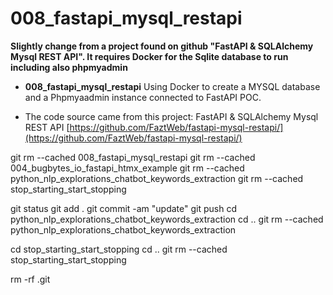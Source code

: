 # 008_fastapi_mysql_restapi

**Slightly change from a project found on github "FastAPI & SQLAlchemy Mysql REST API". It requires Docker for the Sqlite database to run including also phpmyadmin**

- **008_fastapi_mysql_restapi** 
Using Docker to create a MYSQL database and a Phpmyaadmin instance connected to FastAPI POC.

- The code source came from this project: FastAPI & SQLAlchemy Mysql REST API [https://github.com/FaztWeb/fastapi-mysql-restapi/](https://github.com/FaztWeb/fastapi-mysql-restapi/)


git rm --cached 008_fastapi_mysql_restapi
git rm --cached 004_bugbytes_io_fastapi_htmx_example
git rm --cached python_nlp_explorations_chatbot_keywords_extraction
git rm --cached stop_starting_start_stopping

git status
git add .
git commit -am "update"
git push
cd python_nlp_explorations_chatbot_keywords_extraction
cd ..
git rm --cached python_nlp_explorations_chatbot_keywords_extraction

cd stop_starting_start_stopping
cd ..
git rm --cached stop_starting_start_stopping


rm -rf .git



